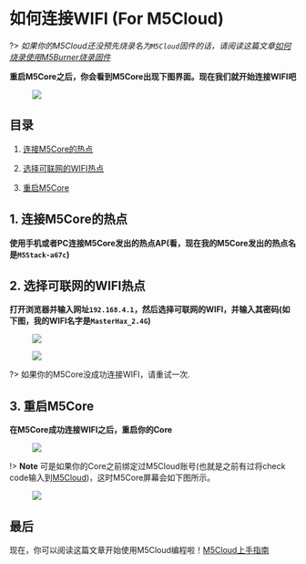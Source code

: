 # 如何连接WIFI (For M5Cloud)

?> *如果你的M5Cloud还没预先烧录名为`M5Cloud`固件的话，请阅读这篇文章[如何烧录使用M5Burner烧录固件](zh_CN/related_documents/how_to_burn_firmware)*

**重启M5Core之后，你会看到M5Core出现下图界面。现在我们就开始连接WIFI吧**

<figure>
    <img src="assets/img/related_documents/how_to_connect_wifi_with_m5cloud/m5stack_connet_wifi.png">
</figure>

## 目录

1. [连接M5Core的热点](#connect-to-m5Core-AP)

2. [选择可联网的WIFI热点](#select-networkable-ap)

3. [重启M5Core](#reset-your-device)

## 1. 连接M5Core的热点

**使用手机或者PC连接M5Core发出的热点AP(看，现在我的M5Core发出的热点名是`M5Stack-a67c`)**

## 2. 选择可联网的WIFI热点

**打开浏览器并输入网址`192.168.4.1`，然后选择可联网的WIFI，并输入其密码(如下图，我的WIFI名字是`MasterHax_2.4G`)**

<figure>
    <img src="assets/img/related_documents/how_to_connect_wifi_with_m5cloud/wifisetup.png">
</figure>

<figure>
    <img src="assets/img/related_documents/how_to_connect_wifi_with_m5cloud/wifi_connect_successfully.png">
</figure>

?> 如果你的M5Core没成功连接WIFI，请重试一次.

## 3. 重启M5Core

**在M5Core成功连接WIFI之后，重启你的Core**

<figure>
    <img src="assets/img/related_documents/how_to_connect_wifi_with_m5cloud/check_code_on_m5stack.png">
</figure>

!> **Note** 可是如果你的Core之前绑定过M5Cloud账号(也就是之前有过将check code输入到[M5Cloud](http://cloud.m5stack.com))，这时M5Core屏幕会如下图所示。

<figure>
    <img src="assets/img/related_documents/how_to_connect_wifi_with_m5cloud/connected_wifi_m5cloud_been_bound.png">
</figure>

## 最后

现在，你可以阅读这篇文章开始使用M5Cloud编程啦！[M5Cloud上手指南](zh_CN/quick_start/m5core/m5stack_core_get_started_MicroPython_m5cloud)
